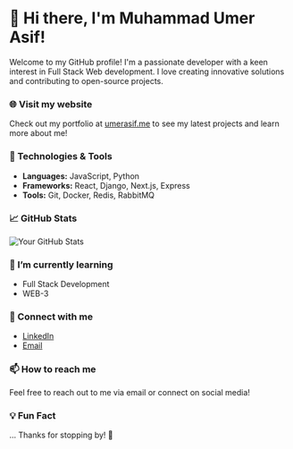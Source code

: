# 👋 Hi there, I'm Muhammad Umer Asif!

Welcome to my GitHub profile! I'm a passionate developer with a keen interest in Full Stack Web development. I love creating innovative solutions and contributing to open-source projects.

### 🌐 Visit my website
Check out my portfolio at [umerasif.me](https://umerasif.me) to see my latest projects and learn more about me!

### 🔧 Technologies & Tools
- **Languages:** JavaScript, Python
- **Frameworks:** React, Django, Next.js, Express 
- **Tools:** Git, Docker, Redis, RabbitMQ

### 📈 GitHub Stats
![Your GitHub Stats](https://github-readme-stats.vercel.app/api?username=MuhammadUmerAsif&show_icons=true&theme=radical)

### 🌱 I’m currently learning
- Full Stack Development 
- WEB-3

### 🤝 Connect with me
- [LinkedIn](https://www.linkedin.com/in/muhammad-umer-asif/)
- [Email](mailto:umerasif111ua@gmail.com)

### 📫 How to reach me
Feel free to reach out to me via email or connect on social media!

### 💡 Fun Fact
...
Thanks for stopping by! 🚀

